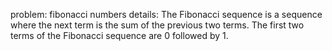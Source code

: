 problem: fibonacci numbers
details: The Fibonacci sequence is a sequence where the next term is the sum of the previous two terms. The first two terms of the Fibonacci sequence are 0 followed by 1.
